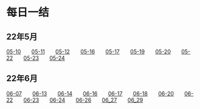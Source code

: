 # 每日一结

## 22年5月

[05-10](/6-每日一结/22_05_10)  [05-11](/6-每日一结/22_05_11)  [05-12](/6-每日一结/22_05_12)  [05-16](/6-每日一结/22_05_16)  [05-17](/6-每日一结/22_05_17)  [05-19](/6-每日一结/22_05_19)  [05-20](/6-每日一结/22_05_20)  [05-22](/6-每日一结/22_05_22)  [05-23](/6-每日一结/22_05_23)  [05-24](/6-每日一结/22_05_24)

## 22年6月

[06-07](/6-每日一结/22_06_07)  [06-13](/6-每日一结/22_06_13)  [06-14](/6-每日一结/22_06_14)  [06-16](/6-每日一结/22_06_16)  [06-17](/6-每日一结/22_06_17)  [06-18](/6-每日一结/22_06_18)  [06-20](/6-每日一结/22_06_20)  [06-22](/6-每日一结/22_06_22)  [06-23](/6-每日一结/22_06_23)  [06-24](/6-每日一结/22_06_24)  [06-26](/6-每日一结/22_06_26)  [06_27](/6-每日一结/22_06_27)  [06_29](/6-每日一结/22_06_29)
